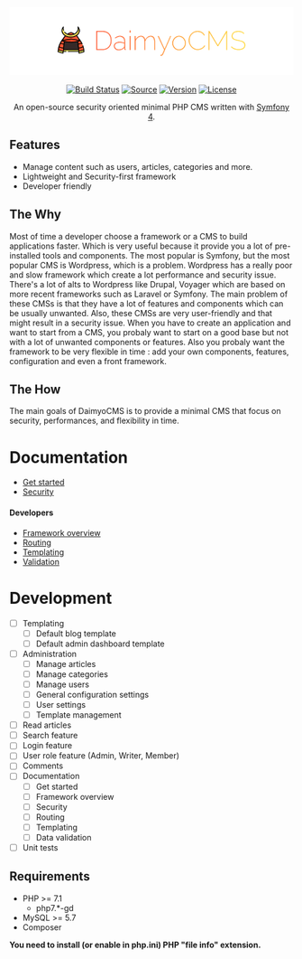 <p align="center">
  <img src="./docs/logo.png" alt="">
</p>

<p align="center">
  <a href="http://travis-ci.org/SundownDEV/DaimyoCMS"><img src="https://img.shields.io/travis/SundownDEV/DaimyoCMS.svg?style=flat" alt="Build Status"></a>
  <a href="#"><img src="http://img.shields.io/badge/source-SundownDEV/DaimyoCMS-brightgreen.svg?style=flat" alt="Source"></a>
  <a href="#"><img src="https://img.shields.io/badge/version-1.0.0-brightgreen.svg?style=flat" alt="Version"></a>
  <a href="LICENSE"><img src="https://img.shields.io/badge/license-MIT-blue.svg?style=flat" alt="License"></a>
</p>

<p align="center">An open-source security oriented minimal PHP CMS written with <a href="https://symfony.com/4">Symfony 4</a>.</p>

## Features
* Manage content such as users, articles, categories and more.
* Lightweight and Security-first framework
* Developer friendly

## The Why

Most of time a developer choose a framework or a CMS to build applications faster. Which is very useful because it provide you a lot of pre-installed tools and components. The most popular is Symfony, but the most popular CMS is Wordpress, which is a problem. Wordpress has a really poor and slow framework which create a lot performance and security issue. There's a lot of alts to Wordpress like Drupal, Voyager which are based on more recent frameworks such as Laravel or Symfony. The main problem of these CMSs is that they have a lot of features and components which can be usually unwanted. Also, these CMSs are very user-friendly and that might result in a security issue. When you have to create an application and want to start from a CMS, you probaly want to start on a good base but not with a lot of unwanted components or features. Also you probaly want the framework to be very flexible in time : add your own components, features, configuration and even a front framework.

## The How

The main goals of DaimyoCMS is to provide a minimal CMS that focus on security, performances, and flexibility in time.

# Documentation
* [Get started](docs/GetStarted.md)
* [Security](docs/Security.md)

#### Developers
* [Framework overview](docs/Overview.md)
* [Routing](docs/Routing.md)
* [Templating](docs/Templating.md)
* [Validation](docs/Validator.md)

# Development
- [ ] Templating
  - [ ] Default blog template
  - [ ] Default admin dashboard template
- [ ] Administration
  - [ ] Manage articles
  - [ ] Manage categories
  - [ ] Manage users
  - [ ] General configuration settings
  - [ ] User settings
  - [ ] Template management
- [ ] Read articles
- [ ] Search feature
- [ ] Login feature
- [ ] User role feature (Admin, Writer, Member)
- [ ] Comments
- [ ] Documentation
  - [ ] Get started
  - [ ] Framework overview
  - [ ] Security
  - [ ] Routing
  - [ ] Templating
  - [ ] Data validation
- [ ] Unit tests

## Requirements
* PHP >= 7.1
  * php7.*-gd
* MySQL >= 5.7
* Composer

**You need to install (or enable in php.ini) PHP "file info" extension.**
